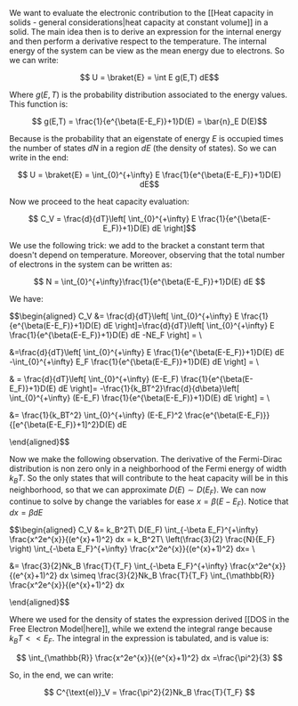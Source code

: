 We want to evaluate the electronic contribution to the [[Heat capacity in solids - general considerations|heat capacity at constant volume]] in a solid.
The main idea then is to derive an expression for the internal energy and then perform a derivative respect to the temperature.
The internal energy of the system can be view as the mean energy due to electrons.
So we can write:

$$ U = \braket{E} = \int E g(E,T) dE$$

Where $g(E,T)$ is the probability distribution associated to the energy values. This function is:

$$ g(E,T) = \frac{1}{e^{\beta(E-E_F)}+1}D(E) = \bar{n}_E D(E)$$

Because is the probability that an eigenstate of energy $E$ is occupied times the number of states $dN$ in a region $dE$ (the density of states).
So we can write in the end:

$$ U = \braket{E} = \int_{0}^{+\infty} E \frac{1}{e^{\beta(E-E_F)}+1}D(E) dE$$

Now we proceed to the heat capacity evaluation:

$$ C_V = \frac{d}{dT}\left[ \int_{0}^{+\infty} E \frac{1}{e^{\beta(E-E_F)}+1}D(E) dE \right]$$

We use the following trick: we add to the bracket a constant term that doesn't depend on temperature. Moreover, observing that the total number of electrons in the system can be written as:

$$ N  = \int_{0}^{+\infty}\frac{1}{e^{\beta(E-E_F)}+1}D(E) dE $$

We have:

$$\begin{aligned} 
C_V &= \frac{d}{dT}\left[ \int_{0}^{+\infty} E \frac{1}{e^{\beta(E-E_F)}+1}D(E) dE \right]=\frac{d}{dT}\left[ \int_{0}^{+\infty} E \frac{1}{e^{\beta(E-E_F)}+1}D(E) dE -NE_F \right] = \\

&=\frac{d}{dT}\left[ \int_{0}^{+\infty} E \frac{1}{e^{\beta(E-E_F)}+1}D(E) dE -\int_{0}^{+\infty} E_F \frac{1}{e^{\beta(E-E_F)}+1}D(E) dE \right] = \\

& = \frac{d}{dT}\left[ \int_{0}^{+\infty} (E-E_F) \frac{1}{e^{\beta(E-E_F)}+1}D(E) dE \right]=  -\frac{1}{k_BT^2}\frac{d}{d\beta}\left[ \int_{0}^{+\infty} (E-E_F) \frac{1}{e^{\beta(E-E_F)}+1}D(E) dE \right] = \\

&=  \frac{1}{k_BT^2} \int_{0}^{+\infty} (E-E_F)^2 \frac{e^{\beta(E-E_F)}}{[e^{\beta(E-E_F)}+1]^2}D(E) dE 

\end{aligned}$$

Now we make the following observation. The derivative of the Fermi-Dirac distribution is non zero only in a neighborhood of the Fermi energy of width $k_BT$. So the only states that will contribute to the heat capacity will be in this neighborhood, so that  we can approximate $D(E) \sim D(E_F)$.
We can now continue to solve by change the variables for ease $x=\beta(E-E_F)$. Notice that $dx=\beta dE$

$$\begin{aligned} 
C_V &= k_B^2T\ D(E_F) \int_{-\beta E_F}^{+\infty} \frac{x^2e^{x}}{(e^{x}+1)^2} dx = k_B^2T\ \left(\frac{3}{2} \frac{N}{E_F}  \right) \int_{-\beta E_F}^{+\infty} \frac{x^2e^{x}}{(e^{x}+1)^2} dx= \\

&= \frac{3}{2}Nk_B \frac{T}{T_F} \int_{-\beta E_F}^{+\infty} \frac{x^2e^{x}}{(e^{x}+1)^2} dx \simeq \frac{3}{2}Nk_B \frac{T}{T_F} \int_{\mathbb{R}} \frac{x^2e^{x}}{(e^{x}+1)^2} dx

\end{aligned}$$

Where we used for the density of states the expression derived [[DOS in the Free Electron Model|here]], while we extend the integral range because $k_BT<<E_F$.
The integral in the expression is tabulated, and is value is:

$$ \int_{\mathbb{R}} \frac{x^2e^{x}}{(e^{x}+1)^2} dx =\frac{\pi^2}{3} $$

So, in the end, we can write:

$$ C^{\text{el}}_V = \frac{\pi^2}{2}Nk_B \frac{T}{T_F}  $$
